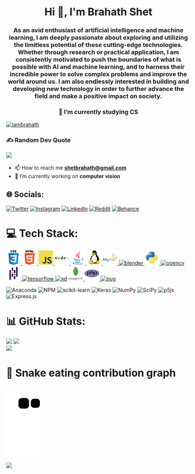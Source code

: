 <h1 align="center">Hi 👋, I'm Brahath Shet</h1>
<h3 align="center">As an avid enthusiast of artificial intelligence and machine learning, I am deeply passionate about exploring and utilizing the limitless potential of these cutting-edge technologies. Whether through research or practical application, I am consistently motivated to push the boundaries of what is possible with AI and machine learning, and to harness their incredible power to solve complex problems and improve the world around us. I am also endlessly interested in building and developing new technology in order to further advance the field and make a positive impact on society. </h3>
<h3 align="center">🌱 I’m currently studying CS </h3>

<p align="left"> <a href="https://twitter.com/iambrahath" target="blank"><img src="https://img.shields.io/twitter/follow/iambrahath?logo=twitter&style=for-the-badge" alt="iambrahath" /></a> </p>

### ✍️ Random Dev Quote
![](https://quotes-github-readme.vercel.app/api?type=horizontal&theme=radical)

- 📫 How to reach me **shetbrahath@gmail.com**
 - 🔭 I’m currently working on **computer vision**
<!-- - 👨‍💻 All of my projects are available at **[https://www.doc.gold.ac.uk/~bshet001/website/index.html](https://www.doc.gold.ac.uk/~bshet001/website/index.html)** -->

## 🌐 Socials:
 [![Twitter](https://img.shields.io/badge/Twitter-%231DA1F2.svg?logo=Twitter&logoColor=white)](https://twitter.com/iambrahath) 
 [![Instagram](https://img.shields.io/badge/Instagram-%23E4405F.svg?logo=Instagram&logoColor=white)](https://instagram.com/s_brahath) 
 [![LinkedIn](https://img.shields.io/badge/LinkedIn-%230077B5.svg?logo=linkedin&logoColor=white)](https://linkedin.com/in/brahath-shet-90b07018b) 
 [![Reddit](https://img.shields.io/badge/Reddit-%23FF4500.svg?logo=Reddit&logoColor=white)](https://reddit.com/user/Haunting_Ad8954) 
 [![Behance](https://img.shields.io/badge/Behance-1769ff?logo=behance&logoColor=white)](https://behance.net/brahathshet)


<!-- <h3 align="left">Languages and Tools:</h3> -->
# 💻 Tech Stack:

<p align="left"> 
 <a href="https://www.w3schools.com/css/" target="_blank" rel="noreferrer"> <img src="https://raw.githubusercontent.com/devicons/devicon/master/icons/css3/css3-original-wordmark.svg" alt="css3" width="40" height="40"/> </a>
<a href="https://www.w3.org/html/" target="_blank" rel="noreferrer"> <img src="https://raw.githubusercontent.com/devicons/devicon/master/icons/html5/html5-original-wordmark.svg" alt="html5" width="40" height="40"/> </a>  
<a href="https://developer.mozilla.org/en-US/docs/Web/JavaScript" target="_blank" rel="noreferrer"> <img src="https://raw.githubusercontent.com/devicons/devicon/master/icons/javascript/javascript-original.svg" alt="javascript" width="40" height="40"/> </a> 
<!-- <a href="https://expressjs.com" target="_blank" rel="noreferrer"> <img src="https://raw.githubusercontent.com/devicons/devicon/master/icons/express/express-original-wordmark.svg" alt="express" width="40" height="40"/> </a> -->
 <a href="https://nodejs.org" target="_blank" rel="noreferrer"> <img src="https://raw.githubusercontent.com/devicons/devicon/master/icons/nodejs/nodejs-original-wordmark.svg" alt="nodejs" width="40" height="40"/> </a> 
<a href="https://www.java.com" target="_blank" rel="noreferrer"> <img src="https://raw.githubusercontent.com/devicons/devicon/master/icons/java/java-original.svg" alt="java" width="40" height="40"/> </a> 
<a href="https://www.linux.org/" target="_blank" rel="noreferrer"> <img src="https://raw.githubusercontent.com/devicons/devicon/master/icons/linux/linux-original.svg" alt="linux" width="40" height="40"/> </a>
<a href="https://www.mysql.com/" target="_blank" rel="noreferrer"> <img src="https://raw.githubusercontent.com/devicons/devicon/master/icons/mysql/mysql-original-wordmark.svg" alt="mysql" width="40" height="40"/> </a>
<a href="https://www.blender.org/" target="_blank" rel="noreferrer"> <img src="https://download.blender.org/branding/community/blender_community_badge_white.svg" alt="blender" width="40" height="40"/> </a>
<a href="https://www.python.org" target="_blank" rel="noreferrer"> <img src="https://raw.githubusercontent.com/devicons/devicon/master/icons/python/python-original.svg" alt="python" width="40" height="40"/> </a> 
<a href="https://opencv.org/" target="_blank" rel="noreferrer"> <img src="https://www.vectorlogo.zone/logos/opencv/opencv-icon.svg" alt="opencv" width="40" height="40"/> </a> 
<a href="https://pandas.pydata.org/" target="_blank" rel="noreferrer"> <img src="https://raw.githubusercontent.com/devicons/devicon/2ae2a900d2f041da66e950e4d48052658d850630/icons/pandas/pandas-original.svg" alt="pandas" width="40" height="40"/> </a> 
<a href="https://www.tensorflow.org" target="_blank" rel="noreferrer"> <img src="https://www.vectorlogo.zone/logos/tensorflow/tensorflow-icon.svg" alt="tensorflow" width="40" height="40"/> </a> 
<a href="https://www.adobe.com/products/xd.html" target="_blank" rel="noreferrer"> <img src="https://cdn.worldvectorlogo.com/logos/adobe-xd.svg" alt="xd" width="40" height="40"/></a>
<a href="https://www.mongodb.com/" target="_blank" rel="noreferrer"> <img src="https://raw.githubusercontent.com/devicons/devicon/master/icons/mongodb/mongodb-original-wordmark.svg" alt="mongodb" width="40" height="40"/> </a> 
<a href="https://www.php.net" target="_blank" rel="noreferrer"> <img src="https://raw.githubusercontent.com/devicons/devicon/master/icons/php/php-original.svg" alt="php" width="40" height="40"/> </a> 
<a href="https://pugjs.org" target="_blank" rel="noreferrer"> <img src="https://cdn.worldvectorlogo.com/logos/pug.svg" alt="pug" width="40" height="40"/> </a> 
<!-- <a href="https://reactjs.org/" target="_blank" rel="noreferrer"> <img src="https://raw.githubusercontent.com/devicons/devicon/master/icons/react/react-original-wordmark.svg" alt="react" width="40" height="40"/> </a> </p> -->
 <!-- <p align="left"> <a href="https://getbootstrap.com" target="_blank" rel="noreferrer"> <img src="https://raw.githubusercontent.com/devicons/devicon/master/icons/bootstrap/bootstrap-plain-wordmark.svg" alt="bootstrap" width="40" height="40"/> </a>  -->

![Anaconda](https://img.shields.io/badge/Anaconda-%2344A833.svg?style=for-the-badge&logo=anaconda&logoColor=white) 
![NPM](https://img.shields.io/badge/NPM-%23000000.svg?style=for-the-badge&logo=npm&logoColor=white) 
![scikit-learn](https://img.shields.io/badge/scikit--learn-%23F7931E.svg?style=for-the-badge&logo=scikit-learn&logoColor=white) 
![Keras](https://img.shields.io/badge/Keras-%23D00000.svg?style=for-the-badge&logo=Keras&logoColor=white) 
![NumPy](https://img.shields.io/badge/numpy-%23013243.svg?style=for-the-badge&logo=numpy&logoColor=white) 
![SciPy](https://img.shields.io/badge/SciPy-%230C55A5.svg?style=for-the-badge&logo=scipy&logoColor=%white)
![p5js](https://img.shields.io/badge/p5.js-ED225D?style=for-the-badge&logo=p5.js&logoColor=FFFFFF)
![Express.js](https://img.shields.io/badge/express.js-%23404d59.svg?style=for-the-badge&logo=express&logoColor=%2361DAFB)
  
<!-- -
BrahathS/BrahathS is a ✨ special ✨ repository because its `README.md` (this file) appears on your GitHub profile.
You can click the Preview link to take a look at your changes.
- -->

# 📊 GitHub Stats:
![](https://github-readme-stats.vercel.app/api?username=BrahathS&theme=nightowl&hide_border=true&include_all_commits=false&count_private=false)
![](https://github-readme-streak-stats.herokuapp.com/?user=BrahathS&theme=nightowl&hide_border=true)<br/>
![](https://github-readme-stats.vercel.app/api/top-langs/?username=BrahathS&theme=nightowl&hide_border=true&include_all_commits=false&count_private=false&layout=compact)<br/>

<!-- ## Snake eating contribution graph -->
# 🐍 Snake eating contribution graph
![snake gif](https://github.com/BrahathS/BrahathS/blob/output/github-contribution-grid-snake.svg)



<!-- +++++++EXTRAS++++++++  -->
 <!-- <h3 align="left">Connect with me:</h3> -->
<!-- <p align="left">
<a href="https://twitter.com/iambrahath" target="blank"><img align="center" src="https://raw.githubusercontent.com/rahuldkjain/github-profile-readme-generator/master/src/images/icons/Social/twitter.svg" alt="iambrahath" height="30" width="40" /></a>
<a href="https://linkedin.com/in/brahath-shet-90b07018b" target="blank"><img align="center" src="https://raw.githubusercontent.com/rahuldkjain/github-profile-readme-generator/master/src/images/icons/Social/linked-in-alt.svg" alt="brahath-shet-90b07018b" height="30" width="40" /></a>
<a href="https://instagram.com/s_brahath" target="blank"><img align="center" src="https://raw.githubusercontent.com/rahuldkjain/github-profile-readme-generator/master/src/images/icons/Social/instagram.svg" alt="s_brahath" height="30" width="40" /></a>
<a href="https://www.behance.net/brahathshet" target="blank"><img align="center" src="https://raw.githubusercontent.com/rahuldkjain/github-profile-readme-generator/master/src/images/icons/Social/behance.svg" alt="brahathshet" height="30" width="40" /></a>
<!--   <a href="https://kaggle.com/brahathshet" target="blank"><img align="center" src="https://raw.githubusercontent.com/rahuldkjain/github-profile-readme-generator/master/src/images/icons/Social/kaggle.svg" alt="brahathshet" height="30" width="40" /></a>
</p> -->

<!-- # 💻 Tech Stack:
![Anaconda](https://img.shields.io/badge/Anaconda-%2344A833.svg?style=for-the-badge&logo=anaconda&logoColor=white) ![NPM](https://img.shields.io/badge/NPM-%23000000.svg?style=for-the-badge&logo=npm&logoColor=white) ![Express.js](https://img.shields.io/badge/express.js-%23404d59.svg?style=for-the-badge&logo=express&logoColor=%2361DAFB) ![MySQL](https://img.shields.io/badge/mysql-%2300f.svg?style=for-the-badge&logo=mysql&logoColor=white) ![scikit-learn](https://img.shields.io/badge/scikit--learn-%23F7931E.svg?style=for-the-badge&logo=scikit-learn&logoColor=white) ![Keras](https://img.shields.io/badge/Keras-%23D00000.svg?style=for-the-badge&logo=Keras&logoColor=white) ![NumPy](https://img.shields.io/badge/numpy-%23013243.svg?style=for-the-badge&logo=numpy&logoColor=white) ![SciPy](https://img.shields.io/badge/SciPy-%230C55A5.svg?style=for-the-badge&logo=scipy&logoColor=%white) ![Portfolio](https://img.shields.io/badge/Portfolio-%23000000.svg?style=for-the-badge&logo=firefox&logoColor=#FF7139) ![jQuery](https://img.shields.io/badge/jquery-%230769AD.svg?style=for-the-badge&logo=jquery&logoColor=white) ![NodeJS](https://img.shields.io/badge/node.js-6DA55F?style=for-the-badge&logo=node.js&logoColor=white) ![p5js](https://img.shields.io/badge/p5.js-ED225D?style=for-the-badge&logo=p5.js&logoColor=FFFFFF) ![Python](https://img.shields.io/badge/python-3670A0?style=for-the-badge&logo=python&logoColor=ffdd54) ![JavaScript](https://img.shields.io/badge/javascript-%23323330.svg?style=for-the-badge&logo=javascript&logoColor=%23F7DF1E) ![CSS3](https://img.shields.io/badge/css3-%231572B6.svg?style=for-the-badge&logo=css3&logoColor=white) ![Java](https://img.shields.io/badge/java-%23ED8B00.svg?style=for-the-badge&logo=java&logoColor=white) ![HTML5](https://img.shields.io/badge/html5-%23E34F26.svg?style=for-the-badge&logo=html5&logoColor=white) -->

<!-- # 📊 GitHub Stats: -->
<!-- ![](https://github-readme-stats.vercel.app/api?username=BrahathS&theme=nightowl&hide_border=true&include_all_commits=false&count_private=false)<br/>
![](https://github-readme-streak-stats.herokuapp.com/?user=BrahathS&theme=nightowl&hide_border=true)<br/>
![](https://github-readme-stats.vercel.app/api/top-langs/?username=BrahathS&theme=nightowl&hide_border=true&include_all_commits=false&count_private=false&layout=compact) -->
 
 <!-- [![Top Langs](https://github-readme-stats.vercel.app/api/top-langs/?username=BrahathS&layout=compact)](https://github.com/BrahathS/github-readme-stats)-->

<!-- # 📊 GitHub Stats:
![](https://github-readme-stats.vercel.app/api?username=BrahathS&theme=radical&hide_border=true&include_all_commits=false&count_private=false)<br/>
![](https://github-readme-streak-stats.herokuapp.com/?user=BrahathS&theme=radical&hide_border=true)<br/>
![](https://github-readme-stats.vercel.app/api/top-langs/?username=BrahathS&theme=radical&hide_border=true&include_all_commits=false&count_private=false&layout=compact) -->

  [![](https://visitcount.itsvg.in/api?id=BrahathS&icon=5&color=6)](https://visitcount.itsvg.in) 
  
<!-- 
### 😂 Random Dev Meme
<img src="https://random-memer.herokuapp.com/" width="512px"/>
 -->
